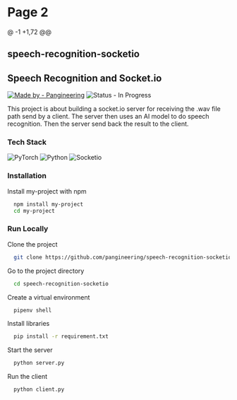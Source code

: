 # Page 2

@ -1 +1,72 @@

## speech-recognition-socketio

## Speech Recognition and Socket.io

[![Made by - Pangineering](https://img.shields.io/badge/Made\_by-Pangineering-2ea44f)](https://github.com/pangineering) ![Status - In Progress](https://img.shields.io/badge/Status-Complete-FFCD22)

This project is about building a socket.io server for receiving the .wav file path send by a client. The server then uses an AI model to do speech recognition. Then the server send back the result to the client.

### Tech Stack

![PyTorch](https://img.shields.io/badge/PyTorch-EE4C2C?style=for-the-badge\&logo=PyTorch\&logoColor=white) ![Python](https://img.shields.io/badge/Python-FFD43B?style=for-the-badge\&logo=python\&logoColor=blue) ![Socketio](https://img.shields.io/badge/Socket.io-010101?\&style=for-the-badge\&logo=Socket.io\&logoColor=whit)

### Installation

Install my-project with npm

```bash
  npm install my-project
  cd my-project
```

### Run Locally

Clone the project

```bash
  git clone https://github.com/pangineering/speech-recognition-socketio
```

Go to the project directory

```bash
  cd speech-recognition-socketio
```

Create a virtual environment

```bash
  pipenv shell
```

Install libraries

```bash
  pip install -r requirement.txt
```

Start the server

```bash
  python server.py
```

Run the client

```bash
  python client.py
```

